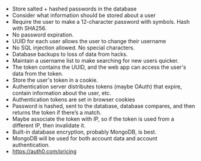 - Store salted + hashed passwords in the database
- Consider what information should be stored about a user
- Require the user to make a 12-character password with symbols. Hash with SHA256.
- No password expiration.
- UUID for each user allows the user to change their username
- No SQL injection allowed. No special characters.
- Database backups to loss of data from hacks.
- Maintain a username list to make searching for new users quicker.
- The token contains the UUID, and the web app can access the user's data from the token.
- Store the user's token in a cookie.
- Authentication server distributes tokens (maybe OAuth) that expire, contain information about the user, etc.
- Authentication tokens are set in browser cookies
- Password is hashed, sent to the database, database compares, and then returns the token if there’s a match.
- Maybe associate the token with IP, so if the token is used from a different IP, then invalidate it.
- Built-in database encryption, probably MongoDB, is best.
-   MongoDB will be used for both account data and account authentication.
- https://auth0.com/pricing 
